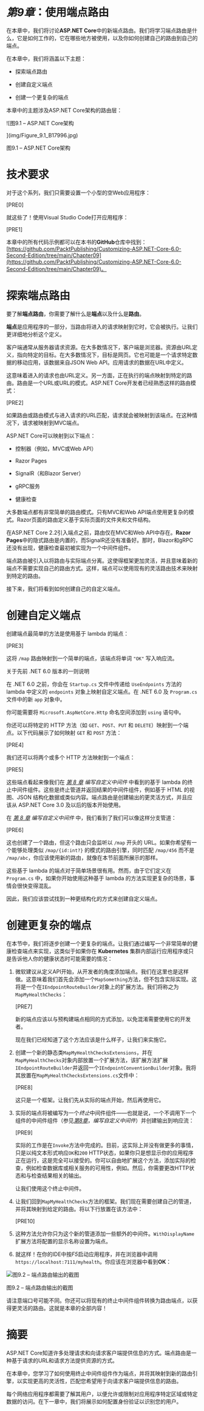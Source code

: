 # *第9章*：使用端点路由

在本章中，我们将讨论**ASP.NET Core**中的新端点路由。我们将学习端点路由是什么，它是如何工作的，它在哪些地方被使用，以及你如何创建自己的路由到自己的端点。

在本章中，我们将涵盖以下主题：

+   探索端点路由

+   创建自定义端点

+   创建一个更复杂的端点

本章中的主题涉及ASP.NET Core架构的路由层：

![图9.1 – ASP.NET Core架构

](img/Figure_9.1_B17996.jpg)

图9.1 – ASP.NET Core架构

# 技术要求

对于这个系列，我们只需要设置一个小型的空Web应用程序：

[PRE0]

就这些了！使用Visual Studio Code打开应用程序：

[PRE1]

本章中的所有代码示例都可以在本书的**GitHub**仓库中找到：[https://github.com/PacktPublishing/Customizing-ASP.NET-Core-6.0-Second-Edition/tree/main/Chapter09](https://github.com/PacktPublishing/Customizing-ASP.NET-Core-6.0-Second-Edition/tree/main/Chapter09)。

# 探索端点路由

要了解**端点路由**，你需要了解什么是**端点**以及什么是**路由**。

**端点**是应用程序的一部分，当路由将进入的请求映射到它时，它会被执行。让我们更详细地分析这个定义。

客户端通常从服务器请求资源。在大多数情况下，客户端是浏览器。资源由URL定义，指向特定的目标。在大多数情况下，目标是网页。它也可能是一个请求特定数据的移动应用，该数据来自JSON Web API。应用请求的数据在URL中定义。

这意味着进入的请求也由URL定义。另一方面，正在执行的端点映射到特定的路由。路由是一个URL或URL的模式。ASP.NET Core开发者已经熟悉这样的路由模式：

[PRE2]

如果路由或路由模式与进入请求的URL匹配，请求就会被映射到该端点。在这种情况下，请求被映射到MVC端点。

ASP.NET Core可以映射到以下端点：

+   控制器（例如，MVC或Web API）

+   Razor Pages

+   SignalR（和Blazor Server）

+   gRPC服务

+   健康检查

大多数端点都有非常简单的路由模式。只有MVC和Web API端点使用更复杂的模式。Razor页面的路由定义基于实际页面的文件夹和文件结构。

在ASP.NET Core 2.2引入端点之前，路由仅在MVC和Web API中存在。**Razor Pages**中的隐式路由是内置的，而SignalR还没有准备好。那时，Blazor和gRPC还没有出现，健康检查最初被实现为一个中间件组件。

端点路由被引入以将路由与实际端点分离。这使得框架更加灵活，并且意味着新的端点不需要实现自己的路由方式。这样，端点可以使用现有的灵活路由技术来映射到特定的路由。

接下来，我们将看到如何创建自己的自定义端点。

# 创建自定义端点

创建端点最简单的方法是使用基于 lambda 的端点：

[PRE3]

这将 `/map` 路由映射到一个简单的端点，该端点将单词 `"OK"` 写入响应流。

关于先前 .NET 6.0 版本的一则说明

在 .NET 6.0 之前，你会在 `Startup.cs` 文件中传递给 `UseEndpoints` 方法的 lambda 中定义的 `endpoints` 对象上映射自定义端点。在 .NET 6.0 及 `Program.cs` 文件中的新 `app` 对象中。

你可能需要将 `Microsoft.AspNetCore.Http` 命名空间添加到 `using` 语句中。

你还可以将特定的 HTTP 方法（如 `GET`、`POST`、`PUT` 和 `DELETE`）映射到一个端点。以下代码展示了如何映射 `GET` 和 `POST` 方法：

[PRE4]

我们还可以将两个或多个 HTTP 方法映射到一个端点：

[PRE5]

这些端点看起来像我们在 [*第 8 章*](B17996_08_ePub.xhtml#_idTextAnchor124) *编写自定义中间件* 中看到的基于 lambda 的终止中间件组件。这些是终止管道并返回结果的中间件组件，例如基于 HTML 的视图、JSON 结构化数据或类似内容。端点路由是创建输出的更灵活方式，并且应该从 ASP.NET Core 3.0 及以后的版本开始使用。

在 [*第 8 章*](B17996_08_ePub.xhtml#_idTextAnchor124) *编写自定义中间件* 中，我们看到了我们可以像这样分支管道：

[PRE6]

这也创建了一个路由，但这个路由只会监听以 `/map` 开头的 URL。如果你希望有一个能够处理类似 `/map/{id:int?}` 的模式的路由引擎，同时匹配 `/map/456` 而不是 `/map/abc`，你应该使用新的路由，就像在本节前面所展示的那样。

这些基于 lambda 的端点对于简单场景很有用。然而，由于它们定义在 `Program.cs` 中，如果你开始使用这种基于 lambda 的方法实现更复杂的场景，事情会很快变得混乱。

因此，我们应该尝试找到一种更结构化的方式来创建自定义端点。

# 创建更复杂的端点

在本节中，我们将逐步创建一个更复杂的端点。让我们通过编写一个非常简单的健康检查端点来实现，这类似于如果你在 **Kubernetes** 集群内部运行应用程序或只是告诉他人你的健康状态时可能需要的情况：

1.  微软建议从定义API开始，从开发者的角度添加端点。我们在这里也是这样做。这意味着我们首先会添加一个`MapSomething`方法，但不包含实际实现。这将是一个在`IEndpointRouteBuilder`对象上的扩展方法。我们将称之为`MapMyHealthChecks`：

    [PRE7]

    新的端点应该以与预构建端点相同的方式添加，以免混淆需要使用它的开发者。

    现在我们已经知道了这个方法应该是什么样子，让我们来实施它。

1.  创建一个新的静态类`MapMyHealthChecksExtensions`，并在`MapMyHealthChecks`对象内部放置一个扩展方法，该扩展方法扩展`IEndpointRouteBuilder`并返回一个`IEndpointConventionBuilder`对象。我将其放置在`MapMyHealthChecksExtensions.cs`文件中：

    [PRE8]

    这只是一个框架。让我们先从实际的端点开始，然后再使用它。

1.  实际的端点将被编写为一个*终止*中间件组件——也就是说，一个不调用下一个组件的中间件组件（参见[*第8章*](B17996_08_ePub.xhtml#_idTextAnchor124)，*编写自定义中间件*）并创建输出到响应流：

    [PRE9]

    实际的工作是在`Invoke`方法中完成的。目前，这实际上并没有做更多的事情，只是以纯文本形式响应`OK`和`200` HTTP状态，如果你只是想显示你的应用程序正在运行，这是完全可以接受的。你可以自由地扩展这个方法，添加实际的检查，例如检查数据库或相关服务的可用性，例如。然后，你需要更改HTTP状态和与检查结果相关的输出。

    让我们使用这个终止中间件。

1.  让我们回到`MapMyHealthChecks`方法的框架。我们现在需要创建自己的管道，并将其映射到给定的路由。将以下行放置在该方法中：

    [PRE10]

1.  这种方法允许你只为这个新的管道添加一些额外的中间件。`WithDisplayName`扩展方法将配置的显示名称设置为端点。

1.  就这样！在你的IDE中按*F5*启动应用程序，并在浏览器中调用`https://localhost:7111/myhealth`。你应该在浏览器中看到**OK**：

![图9.2 – 端点路由输出的截图](img/Figure_9.2_B17996.jpg)

图9.2 – 端点路由输出的截图

请注意端口号可能不同。你还可以将现有的终止中间件组件转换为路由端点，以获得更灵活的路由。这就是本章的全部内容！

# 摘要

ASP.NET Core知道许多处理请求和向请求客户端提供信息的方式。端点路由是一种基于请求的URL和请求方法提供资源的方式。

在本章中，您学习了如何使用终止中间件组件作为端点，并将其映射到新的路由引擎，以实现更高的灵活性，匹配您希望用于向请求客户端提供信息的路由。

每个网络应用程序都需要了解其用户，以便允许或限制对应用程序特定区域或特定数据的访问。在下一章中，我们将展示如何配置身份验证以识别您的用户。
